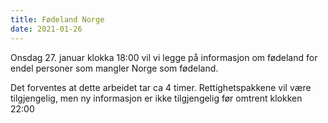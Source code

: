 ```yaml
---
title: Fødeland Norge
date: 2021-01-26 
---
```


Onsdag 27. januar klokka 18:00 vil vi legge på informasjon om fødeland for endel personer som mangler Norge som fødeland.

Det forventes at dette arbeidet tar ca 4 timer. Rettighetspakkene vil være tilgjengelig, men ny informasjon er ikke tilgjengelig før omtrent klokken 22:00

